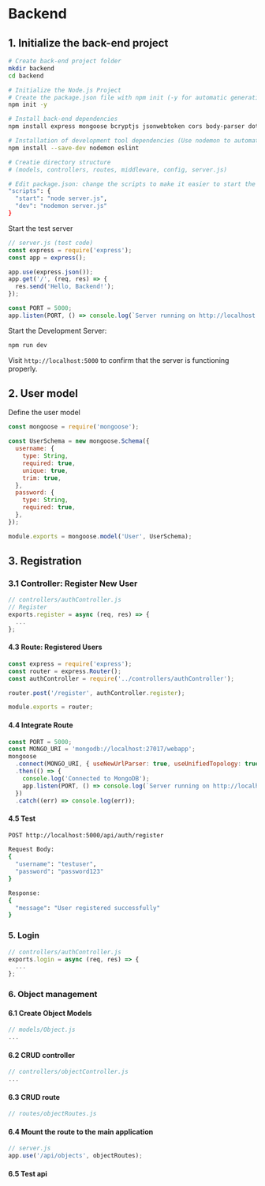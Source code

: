 # Backend

## 1. Initialize the back-end project
```bash
# Create back-end project folder
mkdir backend
cd backend

# Initialize the Node.js Project
# Create the package.json file with npm init (-y for automatic generation of the default configuration)
npm init -y

# Install back-end dependencies
npm install express mongoose bcryptjs jsonwebtoken cors body-parser dotenv

# Installation of development tool dependencies (Use nodemon to automatically restart the server, and eslint to ensure code specification.)
npm install --save-dev nodemon eslint

# Creatie directory structure
# (models, controllers, routes, middleware, config, server.js)

# Edit package.json: change the scripts to make it easier to start the server.
"scripts": {
  "start": "node server.js",
  "dev": "nodemon server.js"
}
```
Start the test server
```javascript
// server.js (test code)
const express = require('express');
const app = express();

app.use(express.json());
app.get('/', (req, res) => {
  res.send('Hello, Backend!');
});

const PORT = 5000;
app.listen(PORT, () => console.log(`Server running on http://localhost:${PORT}`));
```
Start the Development Server:
```bash
npm run dev
```
Visit `http://localhost:5000` to confirm that the server is functioning properly.

## 2. User model

Define the user model
```javascript
const mongoose = require('mongoose');

const UserSchema = new mongoose.Schema({
  username: {
    type: String,
    required: true,
    unique: true,
    trim: true,
  },
  password: {
    type: String,
    required: true,
  },
});

module.exports = mongoose.model('User', UserSchema);
```

## 3. Registration
### 3.1 Controller: Register New User
```javascript
// controllers/authController.js
// Register
exports.register = async (req, res) => {
  ...
};
```
#### 4.3 Route: Registered Users
```javascript
const express = require('express');
const router = express.Router();
const authController = require('../controllers/authController');

router.post('/register', authController.register);

module.exports = router;
```
#### 4.4 Integrate Route
```javascript
const PORT = 5000;
const MONGO_URI = 'mongodb://localhost:27017/webapp';
mongoose
  .connect(MONGO_URI, { useNewUrlParser: true, useUnifiedTopology: true })
  .then(() => {
    console.log('Connected to MongoDB');
    app.listen(PORT, () => console.log(`Server running on http://localhost:${PORT}`));
  })
  .catch((err) => console.log(err));
```
#### 4.5 Test
```bash
POST http://localhost:5000/api/auth/register
```
```bash
Request Body:
{
  "username": "testuser",
  "password": "password123"
}
```
```bash
Response:
{
  "message": "User registered successfully"
}
```
### 5. Login
```javascript
// controllers/authController.js
exports.login = async (req, res) => {
  ...
};
```

### 6. Object management
#### 6.1 Create Object Models
```javascript
// models/Object.js
...
```
#### 6.2 CRUD controller
```javascript
// controllers/objectController.js
...
```
#### 6.3 CRUD route
```javascript
// routes/objectRoutes.js
```
#### 6.4 Mount the route to the main application
```javascript
// server.js
app.use('/api/objects', objectRoutes); 
```

#### 6.5 Test api
